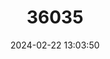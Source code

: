 ---
title: "36035"
category: "Schmardaea microphylla"
draft: false
date: 2024-02-22 13:03:50
languages:
  Spanish; Castilian: ["Curito", "Totumito", "Carachugo"]
---